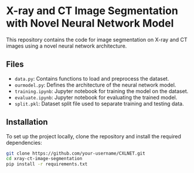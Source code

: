 # X-ray and CT Image Segmentation with Novel Neural Network Model

This repository contains the code for image segmentation on X-ray and CT images using a novel neural network architecture.

## Files

- `data.py`: Contains functions to load and preprocess the dataset.
- `ourmodel.py`: Defines the architecture of the neural network model.
- `training.ipynb`: Jupyter notebook for training the model on the dataset.
- `evaluate.ipynb`: Jupyter notebook for evaluating the trained model.
- `split.pkl`: Dataset split file used to separate training and testing data.

## Installation

To set up the project locally, clone the repository and install the required dependencies:

```bash
git clone https://github.com/your-username/CXLNET.git
cd xray-ct-image-segmentation
pip install -r requirements.txt
